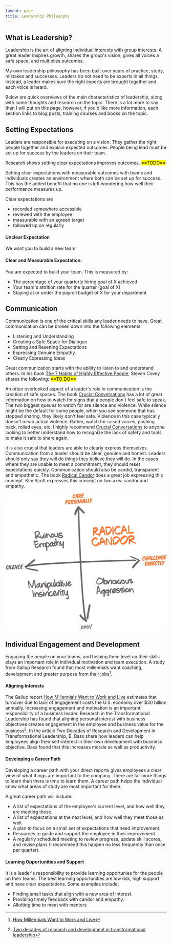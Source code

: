 ```yaml
---
layout: page
title: Leadership Philosophy
---
```


## What is Leadership?
Leadership is the art of aligning individual interests with group interests. A great leader inspires growth, shares the group's vision, gives all voices a safe space, and multiplies outcomes.

My own leadership philosophy has been built over years of practice, study, mistakes and successes. Leaders do not need to be experts in all things. Instead, a leader makes sure the right experts are brought together and each voice is heard.

Below are quick overviews of the main characteristics of leadership, along with some thoughts and research on the topic. There is a lot more to say than I will put on this page, however, if you'd like more information, each section links to blog posts, training courses and books on the topic.

## Setting Expectations
Leaders are responsible for executing on a vision. They gather the right people together and explain expected outcomes. People being lead must be set up for success by the leaders on their team.

Research shows setting clear expectations improves outcomes. <mark>==TODO==</mark>

Setting clear expectations with measurable outcomes with teams and individuals creates an environment where both can be set up for success. This has the added benefit that no one is left wondering how well their performance measures up. 

Clear expectations are
- recorded somewhere accessible
- reviewed with the employee
- measurable with an agreed target
- followed up on regularly

#### Unclear Expectation
We want you to build a new team.

#### Clear and Measurable Expectation: 
You are expected to build your team. This is measured by:

- The percentage of your quarterly hiring goal of X achieved
- Your team's attrition rate for the quarter (goal of X)
- Staying at or under the payroll budget of X for your department

## Communication
Communication is one of the critical skills any leader needs to have. Great communication can be broken down into the following elements:
- Listening and Understanding
- Creating a Safe Space for Dialogue
- Setting and Resetting Expectations
- Expressing Genuine Empathy
- Clearly Expressing Ideas

Great communication starts with the ability to listen to and understand others. In his book [The 7 Habits of Highly Effective People](https://amzn.to/3Y9BpdA), Steven Covey shares the following: <mark>==TO DO==</mark>

An often overlooked aspect of a leader's role in communication is the creation of safe spaces. The book [Crucial Conversations](https://amzn.to/3RiOH5r) has a lot of great information on how to watch for signs that a people don't feel safe to speak. The two biggest queues to watch for are silence and violence. While silence might be the default for some people, when you see someone that has stopped sharing, they likely don't feel safe. Violence in this case typically doesn't mean actual violence. Rather, watch for raised voices, pushing back, rolled eyes, etc. I highly recommend [Crucial Conversations](https://amzn.to/3RiOH5r) to anyone looking to better understand how to recognize the lack of safety and tools to make it safe to share again.

It is also crucial that leaders are able to clearly express themselves. Communication from a leader should be clear, genuine and honest. Leaders should only say they will do things they believe they will do. In the cases where they are unable to meet a commitment, they should reset expectations quickly. Communication should also be candid, transparent and empathetic. The book [Radical Candor](https://amzn.to/3Yfotmj) does a great job expressing this concept. Kim Scott expresses this concept on two axis: candor and empathy.

![Radical Candor](/assets/images/pages/leadership/radicalcandorchart.png)


## Individual Engagement and Development
Engaging the people on your teams, and helping them level up their skills plays an important role in individual motivation and team execution. A study from Gallup Research found that most millennials want coaching, development and greater purpose from their jobs[^1]. 

#### Aligning Interests
The Gallup report [How Millennials Want to Work and Live](https://www.gallup.com/workplace/238073/millennials-work-live.aspx) estimates that turnover due to lack of engagement costs the U.S. economy over $30 billion annually. Increasing engagement and motivation is an important responsibility of a business leader. Research in the Transformational Leadership has found that aligning personal interest with business objectives creates engagement in the employee and business value for the business[^2]. In the article Two Decades of Research and Development in Transformational Leadership, B. Bass share how leaders can help employees align their self-interest in their own development with business objective. Bass found that this increases morale as well as productivity.

#### Developing a Career Path
Developing a career path with your direct reports gives employees a clear view of what things are important to the company. There are far more things to learn than there is time to learn them. A career path helps the individual know what areas of study are most important for them. 

A great career path will include:
- A list of expectations of the employee's current level, and how well they are meeting those.
- A list of expectations at the next level, and how well they meet those as well.
- A plan to focus on a small set of expectations that need improvement.
- Resources to guide and support the employee in their improvement.
- A regularly scheduled meeting to review progress, update skill scores, and revise plans (I recommend this happen no less frequently than once per quarter).

#### Learning Opportunities and Support
It is a leader's responsibility to provide learning opportunies for the people on their teams. The best learning opportunities are low risk, high support and have clear expectations. Some examples include:

- Finding small tasks that align with a new area of interest.
- Providing timely feedback with candor and empathy.
- Allotting time to meet with mentors

[^1]: [How Millennials Want to Work and Live](https://www.gallup.com/workplace/238073/millennials-work-live.aspx)
[^2]: [Two decades of research and development in transformational leadership](https://psycnet.apa.org/record/2010-19281-002)

<!-- ## Culture Development
- Defining Culture
- Evangelizing Culture
- Evolving Culture

## Team Development
- Intentional Structure
- Clear Expectations
- Set up for Success

## Measuring Success
- Start with the End in Mind
- Measuring Deliverables
- Measuring Teams
- Measuring Individuals

## Hiring, Promotions, Improvement Plans
#### Hiring Plan
#### Creating a Great Experience
- Know what you are looking for
- Clear processes
- Setting up for success
- Timely Communication

#### Measures of Success
- Hiring Funnel
- Hiring Goals
- Onboarding
- Attrition -->

<!-- ## Resources
#### Books
Communication
- [Radical Candor by Kim Scott](https://amzn.to/3Yfotmj) ([Book Review](barlowtucker.com/reviews/radicalcandor.html))
- [Crucial Conversations by Joseph Grenny, Kerry Patterson, Ron McMillan, Al Switzler, and Emily Gregory](https://amzn.to/3RiOH5r)

General Leadership Books
- [The 7 Habits of Highly Effective People](https://amzn.to/3Y9BpdA) ([Book Review](barlowtucker.com/reviews/7habits.html))

Start-ups

#### Peer Reviewed Articles


#### Software -->

